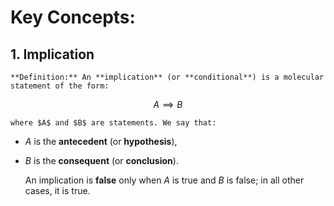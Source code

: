 # Key Concepts:

## 1. Implication

    **Definition:** An **implication** (or **conditional**) is a molecular statement of the form:

$$ A \implies B $$

    where $A$ and $B$ are statements. We say that:

- $A$ is the **antecedent** (or **hypothesis**),
- $B$ is the **consequent** (or **conclusion**).

    An implication is **false** only when $A$ is true and $B$ is false; in all other cases, it is true.

